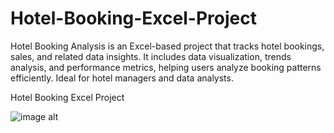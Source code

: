 # Hotel-Booking-Excel-Project
Hotel Booking Analysis is an Excel-based project that tracks hotel bookings, sales, and related data insights. It includes data visualization, trends analysis, and performance metrics, helping users analyze booking patterns efficiently. Ideal for hotel managers and data analysts.

Hotel Booking Excel Project

![image alt]( )
